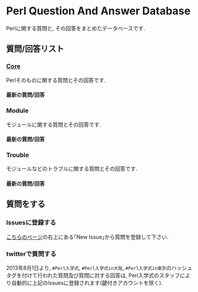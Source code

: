 # Perl Question And Answer Database
Perlに関する質問と, その回答をまとめたデータベースです.

## 質問/回答リスト

### [Core](Core/README.md)
Perlそのものに関する質問とその回答です.

#### 最新の質問/回答

### Module
モジュールに関する質問とその回答です.

#### 最新の質問/回答

### Trouble
モジュールなどのトラブルに関する質問とその回答です.

#### 最新の質問/回答

## 質問をする

### Issuesに登録する

[こちらのページ](https://github.com/perl-entrance-org/Perl-Question-And-Answer-Database/issues)の右上にある｢New Issue｣から質問を登録して下さい.

### twitterで質問する

2013年8月1日より, `#Perl入学式`, `#Perl入学式in大阪`, `#Perl入学式in東京`のハッシュタグを付けて行われた質問及び質問に対する回答は, Perl入学式のスタッフにより自動的に上記のIssuesに登録されます(鍵付きアカウントを除く).


